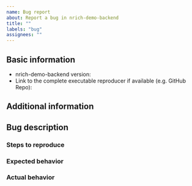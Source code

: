 ```yaml
---
name: Bug report
about: Report a bug in nrich-demo-backend
title: ""
labels: "bug"
assignees: ""
---
```


<!--
  Please use Markdown syntax throughout the report for improved clarity.
  https://guides.github.com/features/mastering-markdown/

  Feel free to remove any section in the template that is not relevant or needed for your report.
  However, keep in mind that filling out those sections can significantly reduce resolution duration.
-->

## Basic information

* nrich-demo-backend version:
  <!-- released version or snapshot version -->
* Link to the complete executable reproducer if available (e.g. GitHub Repo):

## Additional information

<!-- Please, include any additional information that could be relevant (e.g. Java, Gradle/Maven, OS version). -->

## Bug description

<!--
  Please, describe the bug as clear and concisely as possible.
  If relevant and possible, also fill out the sub-sections below.
-->

### Steps to reproduce

<!-- Please, share all steps to reproduce the bug. -->

### Expected behavior

<!-- Please, describe the expected behavior. -->

### Actual behavior

<!--
  Please, describe the actual behavior as discovered.
  If available, provide the entire stack trace inside Markdown code block (```).
-->
